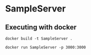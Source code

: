 # SampleServer
## Executing with docker
```
docker build -t SampleServer .

docker run SampleServer -p 3000:3000
```
